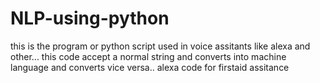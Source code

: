 # NLP-using-python
this is the program or python script used in voice assitants like alexa and other...
this code accept a normal string and converts into machine language and converts vice versa..
alexa code for firstaid assitance
